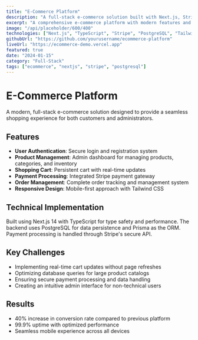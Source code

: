 ```yaml
---
title: "E-Commerce Platform"
description: "A full-stack e-commerce solution built with Next.js, Stripe, and PostgreSQL. Features include user authentication, product management, shopping cart, and payment processing."
excerpt: "A comprehensive e-commerce platform with modern features and seamless user experience."
image: "/api/placeholder/600/400"
technologies: ["Next.js", "TypeScript", "Stripe", "PostgreSQL", "Tailwind CSS"]
githubUrl: "https://github.com/yourusername/ecommerce-platform"
liveUrl: "https://ecommerce-demo.vercel.app"
featured: true
date: "2024-01-15"
category: "Full-Stack"
tags: ["ecommerce", "nextjs", "stripe", "postgresql"]
---
```


# E-Commerce Platform

A modern, full-stack e-commerce solution designed to provide a seamless shopping experience for both customers and administrators.

## Features

- **User Authentication**: Secure login and registration system
- **Product Management**: Admin dashboard for managing products, categories, and inventory
- **Shopping Cart**: Persistent cart with real-time updates
- **Payment Processing**: Integrated Stripe payment gateway
- **Order Management**: Complete order tracking and management system
- **Responsive Design**: Mobile-first approach with Tailwind CSS

## Technical Implementation

Built using Next.js 14 with TypeScript for type safety and performance. The backend uses PostgreSQL for data persistence and Prisma as the ORM. Payment processing is handled through Stripe's secure API.

## Key Challenges

- Implementing real-time cart updates without page refreshes
- Optimizing database queries for large product catalogs
- Ensuring secure payment processing and data handling
- Creating an intuitive admin interface for non-technical users

## Results

- 40% increase in conversion rate compared to previous platform
- 99.9% uptime with optimized performance
- Seamless mobile experience across all devices
